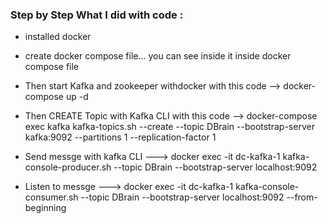###  Step by Step What I did with code :

- installed docker 
-  create docker compose file... you can see inside it inside docker compose file
- Then start Kafka and zookeeper withdocker with this code --> docker-compose up -d

-  Then CREATE Topic with Kafka CLI with this code --> docker-compose exec kafka kafka-topics.sh --create --topic DBrain --bootstrap-server kafka:9092 --partitions 1 --replication-factor 1


- Send messge with kafka CLI ---> docker exec -it dc-kafka-1 kafka-console-producer.sh --topic DBrain --bootstrap-server localhost:9092

- Listen to messge  --->  docker exec -it dc-kafka-1 kafka-console-consumer.sh --topic DBrain --bootstrap-server localhost:9092 --from-beginning

